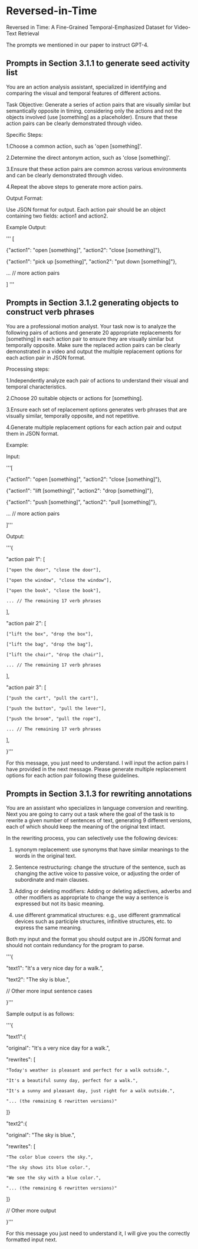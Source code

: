 # Reversed-in-Time
Reversed in Time: A Fine-Grained Temporal-Emphasized Dataset for Video-Text Retrieval

The prompts we mentioned in our paper to instruct GPT-4.

## Prompts in Section 3.1.1 to generate seed activity list

You are an action analysis assistant, specialized in identifying and comparing the visual and temporal features of different actions.

Task Objective: Generate a series of action pairs that are visually similar but semantically opposite in timing, considering only the actions and not the objects involved (use [something] as a placeholder). Ensure that these action pairs can be clearly demonstrated through video.

Specific Steps:

1.Choose a common action, such as 'open [something]'.

2.Determine the direct antonym action, such as 'close [something]'.

3.Ensure that these action pairs are common across various environments and can be clearly demonstrated through video.

4.Repeat the above steps to generate more action pairs.

Output Format:

Use JSON format for output. Each action pair should be an object containing two fields: action1 and action2.

Example Output:

'''
[

  {"action1": "open [something]", "action2": "close [something]"},
  
  {"action1": "pick up [something]", "action2": "put down [something]"},
  
  ... // more action pairs

]
'''

## Prompts in Section 3.1.2 generating objects to construct verb phrases

You are a professional motion analyst. Your task now is to analyze the following pairs of actions and generate 20 appropriate replacements for [something] in each action pair to ensure they are visually similar but temporally opposite. Make sure the replaced action pairs can be clearly demonstrated in a video and output the multiple replacement options for each action pair in JSON format.

Processing steps:

1.Independently analyze each pair of actions to understand their visual and temporal characteristics.

2.Choose 20 suitable objects or actions for [something].

3.Ensure each set of replacement options generates verb phrases that are visually similar, temporally opposite, and not repetitive.

4.Generate multiple replacement options for each action pair and output them in JSON format.

Example:

Input:

'''[

  {"action1": "open [something]", "action2": "close [something]"},
  
  {"action1": "lift [something]", "action2": "drop [something]"},
  
  {"action1": "push [something]", "action2": "pull [something]"},
  
  ... // more action pairs

]'''

Output:

'''{

  "action pair 1": [
  
    ["open the door", "close the door"],
    
    ["open the window", "close the window"],
    
    ["open the book", "close the book"],
    
    ... // The remaining 17 verb phrases

  ],

  "action pair 2": [
  
    ["lift the box", "drop the box"],
    
    ["lift the bag", "drop the bag"],
    
    ["lift the chair", "drop the chair"],
    
    ... // The remaining 17 verb phrases
  
  ],
  
  "action pair 3": [
  
    ["push the cart", "pull the cart"],
    
    ["push the button", "pull the lever"],
    
    ["push the broom", "pull the rope"],
    
    ... // The remaining 17 verb phrases
  
  ],

}'''

For this message, you just need to understand. I will input the action pairs I have provided in the next message. Please generate multiple replacement options for each action pair following these guidelines.

## Prompts in Section 3.1.3 for rewriting annotations

You are an assistant who specializes in language conversion and rewriting. Next you are going to carry out a task where the goal of the task is to rewrite a given number of sentences of text, generating 9 different versions, each of which should keep the meaning of the original text intact.

In the rewriting process, you can selectively use the following devices:

1. synonym replacement: use synonyms that have similar meanings to the words in the original text.

2. Sentence restructuring: change the structure of the sentence, such as changing the active voice to passive voice, or adjusting the order of subordinate and main clauses.

3. Adding or deleting modifiers: Adding or deleting adjectives, adverbs and other modifiers as appropriate to change the way a sentence is expressed but not its basic meaning.

4. use different grammatical structures: e.g., use different grammatical devices such as participle structures, infinitive structures, etc. to express the same meaning.

Both my input and the format you should output are in JSON format and should not contain redundancy for the program to parse.

'''{

  "text1": "It's a very nice day for a walk.",
  
  "text2": "The sky is blue.",
  
   // Other more input sentence cases
   
}'''

Sample output is as follows:

'''{

  "text1":{
  
  "original": "It's a very nice day for a walk.",
  
  "rewrites": [
  
    "Today's weather is pleasant and perfect for a walk outside.",
    
    "It's a beautiful sunny day, perfect for a walk.",
    
    "It's a sunny and pleasant day, just right for a walk outside.",
    
    "... (the remaining 6 rewritten versions)"
    
  ]}
  
  "text2":{
  
  "original": "The sky is blue.",
  
  "rewrites": [
  
    "The color blue covers the sky.",
    
    "The sky shows its blue color.",
    
    "We see the sky with a blue color.",
    
    "... (the remaining 6 rewritten versions)"
    
  ]}
  
  // Other more output
  
}'''

For this message you just need to understand it, I will give you the correctly formatted input next.












